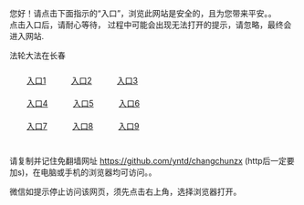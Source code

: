 您好！请点击下面指示的“入口”，浏览此网站是安全的，且为您带来平安。。 <br/>
点击入口后，请耐心等待， 过程中可能会出现无法打开的提示，请忽略，最终会进入网站. </br>

法轮大法在长春<br/>
<div style="padding:10px"><a style="margin:20px" target="_blank" href="https://d280snzlfwznc7.cloudfront.net/2Qpsp?vdfrtjys" id="ccLink1" rel="nofollow">入口1</a> <a target="_blank" style="margin:20px" href="https://d3ko5d6m68vjsr.cloudfront.net/2Qpsp?pgryk" id="ccLink2" rel="nofollow">入口2</a> <a style="margin:20px" target="_blank" href="https://d53m2sd9z4ag3.cloudfront.net/2Qpsp?koaummmy" id="ccLink3" rel="nofollow">入口3</a></div>

<div style="padding:10px" ><a style="margin:20px" target="_blank" href="https://d280snzlfwznc7.cloudfront.net/2Qpsp?vdfrtjys" id="ccLink4" rel="nofollow">入口4</a> <a style="margin:20px" href="https://d3ko5d6m68vjsr.cloudfront.net/2Qpsp?pgryk" target="_blank" id="ccLink5" rel="nofollow">入口5</a> <a style="margin:20px" href="https://d53m2sd9z4ag3.cloudfront.net/2Qpsp?koaummmy" target="_blank" id="ccLink6" rel="nofollow">入口6</a></div>

<div style="padding:10px"><a style="margin:20px" target="_blank" href="https://d280snzlfwznc7.cloudfront.net/2Qpsp?vdfrtjys" id="ccLink7" rel="nofollow">入口7</a> <a style="margin:20px" href="https://d3ko5d6m68vjsr.cloudfront.net/2Qpsp?pgryk" target="_blank" id="ccLink8" rel="nofollow">入口8</a> <a style="margin:20px" target="_blank" href="https://d53m2sd9z4ag3.cloudfront.net/2Qpsp?koaummmy" id="ccLink9" rel="nofollow">入口9</a></div>

<br/>



请复制并记住免翻墙网址 https://github.com/yntd/changchunzx (http后一定要加s)，在电脑或手机的浏览器均可访问。。<br/>

微信如提示停止访问该网页，须先点击右上角，选择浏览器打开。

